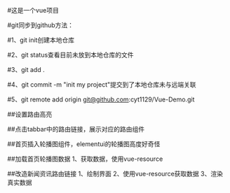#这是一个vue项目

#git同步到github方法：

#1、git init创建本地仓库

#2、git status查看目前未放到本地仓库的文件

#3、git add .

#4、git commit -m "init my project"提交到了本地仓库未与远端关联

#5、git remote add origin git@github.com:cyt1129/Vue-Demo.git

##设置路由高亮

##点击tabbar中的路由链接，展示对应的路由组件

##首页插入轮播图组件，elementui的轮播图高度好奇怪

##加载首页轮播图数据
1、获取数据，使用vue-resource

##改造新闻资讯路由链接
1、绘制界面
2、使用vue-resource获取数据
3、渲染真实数据
